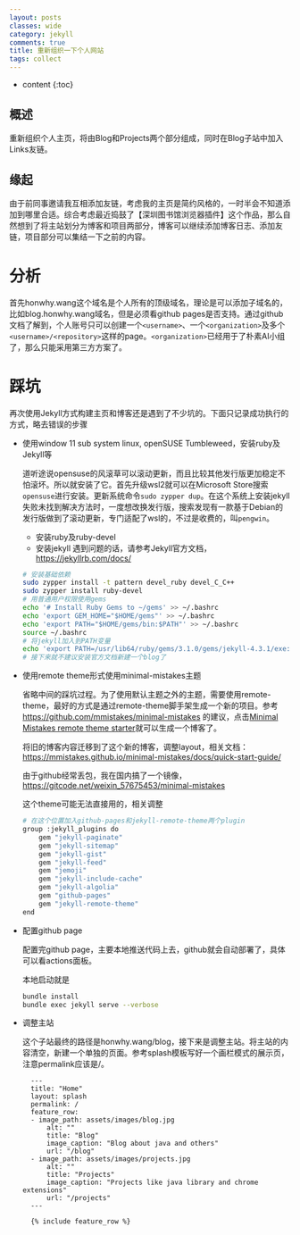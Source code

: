 ```yaml
---
layout: posts
classes: wide
category: jekyll
comments: true
title: 重新组织一下个人网站
tags: collect
---
```

* content
{:toc}

## 概述
重新组织个人主页，将由Blog和Projects两个部分组成，同时在Blog子站中加入Links友链。

## 缘起
由于前同事邀请我互相添加友链，考虑我的主页是简约风格的，一时半会不知道添加到哪里合适。综合考虑最近捣鼓了【深圳图书馆浏览器插件】这个作品，那么自然想到了将主站划分为博客和项目两部分，博客可以继续添加博客日志、添加友链，项目部分可以集结一下之前的内容。

# 分析
首先honwhy.wang这个域名是个人所有的顶级域名，理论是可以添加子域名的，比如blog.honwhy.wang域名，但是必须看github pages是否支持。通过github文档了解到，个人账号只可以创建一个`<username>`、一个`<organization>`及多个`<username>/<repository>`这样的page。`<organization>`已经用于了朴素AI小组了，那么只能采用第三方方案了。

# 踩坑
再次使用Jekyll方式构建主页和博客还是遇到了不少坑的。下面只记录成功执行的方式，略去错误的步骤
- 使用window 11 sub system linux, openSUSE Tumbleweed，安装ruby及Jekyll等

    道听途说opensuse的风滚草可以滚动更新，而且比较其他发行版更加稳定不怕滚坏。所以就安装了它。首先升级wsl2就可以在Microsoft Store搜索`opensuse`进行安装。更新系统命令`sudo zypper dup`。在这个系统上安装jekyll失败未找到解决方法时，一度想改换发行版，搜索发现有一款基于Debian的发行版做到了滚动更新，专门适配了wsl的，不过是收费的，叫`pengwin`。
    - 安装ruby及ruby-devel
    - 安装jekyll
    遇到问题的话，请参考Jekyll官方文档，https://jekyllrb.com/docs/

    ```bash
    # 安装基础依赖
    sudo zypper install -t pattern devel_ruby devel_C_C++
    sudo zypper install ruby-devel
    # 用普通用户权限使用gems
    echo '# Install Ruby Gems to ~/gems' >> ~/.bashrc
    echo 'export GEM_HOME="$HOME/gems"' >> ~/.bashrc
    echo 'export PATH="$HOME/gems/bin:$PATH"' >> ~/.bashrc
    source ~/.bashrc
    # 将jekyll加入到PATH变量
    echo 'export PATH=/usr/lib64/ruby/gems/3.1.0/gems/jekyll-4.3.1/exe:$PATH' >> ~/.bashrc
    # 接下来就不建议安装官方文档新建一个blog了

    ```
- 使用remote theme形式使用minimal-mistakes主题

    省略中间的踩坑过程。为了使用默认主题之外的主题，需要使用remote-theme，最好的方式是通过remote-theme脚手架生成一个新的项目。参考 https://github.com/mmistakes/minimal-mistakes 的建议，点击[Minimal Mistakes remote theme starter](https://github.com/mmistakes/mm-github-pages-starter/generate)就可以生成一个博客了。

    将旧的博客内容迁移到了这个新的博客，调整layout，相关文档：https://mmistakes.github.io/minimal-mistakes/docs/quick-start-guide/

    由于github经常丢包，我在国内搞了一个镜像，https://gitcode.net/weixin_57675453/minimal-mistakes

    这个theme可能无法直接用的，相关调整

    ```bash
    # 在这个位置加入github-pages和jekyll-remote-theme两个plugin
    group :jekyll_plugins do
        gem "jekyll-paginate"
        gem "jekyll-sitemap"
        gem "jekyll-gist"
        gem "jekyll-feed"
        gem "jemoji"
        gem "jekyll-include-cache"
        gem "jekyll-algolia"
        gem "github-pages"
        gem "jekyll-remote-theme"
    end
    ```
- 配置github page
    
    配置完github page，主要本地推送代码上去，github就会自动部署了，具体可以看actions面板。
    
    本地启动就是
    ```bash
    bundle install
    bundle exec jekyll serve --verbose
    ```
- 调整主站

    这个子站最终的路径是honwhy.wang/blog，接下来是调整主站。将主站的内容清空，新建一个单独的页面。参考splash模板写好一个画栏模式的展示页，注意permalink应该是/。
    
    >
        ---
        title: "Home"
        layout: splash
        permalink: /
        feature_row:
        - image_path: assets/images/blog.jpg
            alt: ""
            title: "Blog"
            image_caption: "Blog about java and others"
            url: "/blog"
        - image_path: assets/images/projects.jpg
            alt: ""
            title: "Projects"
            image_caption: "Projects like java library and chrome extensions"
            url: "/projects"
        ---

        {% include feature_row %}
        
    